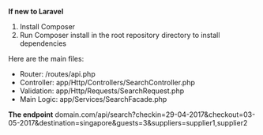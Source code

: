 **If new to Laravel**

1. Install Composer
1. Run Composer install in the root repository directory to install dependencies

Here are the main files:

* Router: /routes/api.php
* Controller: app/Http/Controllers/SearchController.php
* Validation: app/Http/Requests/SearchRequest.php
* Main Logic: app/Services/SearchFacade.php

**The endpoint**
domain.com/api/search?checkin=29-04-2017&checkout=03-05-2017&destination=singapore&guests=3&suppliers=supplier1,supplier2
